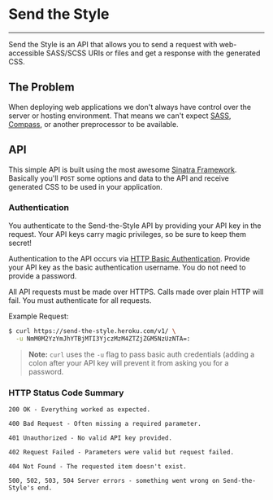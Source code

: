# Send the Style
---

Send the Style is an API that allows you to send a request with web-accessible 
SASS/SCSS URIs or files and get a response with the generated CSS.

## The Problem

When deploying web applications we don't always have control over the server or 
hosting environment. That means we can't expect [SASS](http://sass-lang.com/), 
[Compass](http://compass-style.org/), or another preprocessor to be available.

## API

This simple API is built using the most awesome [Sinatra Framework](http://www.sinatrarb.com/). 
Basically you'll `POST` some options and data to the API and receive generated 
CSS to be used in your application.

### Authentication

You authenticate to the Send-the-Style API by providing your API key in the 
request. Your API keys carry magic privileges, so be sure to keep them secret!

Authentication to the API occurs via 
[HTTP Basic Authentication](http://en.wikipedia.org/wiki/Basic_access_authentication). 
Provide your API key as the basic authentication username. You do not need to 
provide a password.

All API requests must be made over HTTPS. Calls made over plain HTTP will fail. 
You must authenticate for all requests.

Example Request:

```bash
$ curl https://send-the-style.heroku.com/v1/ \
  -u NmM0M2YzYmJhYTBjMTI3YjczMzM4ZTZjZGM5NzUzNTA=:
```

> **Note:** `curl` uses the `-u` flag to pass basic auth credentials (adding a 
> colon after your API key will prevent it from asking you for a password.

### HTTP Status Code Summary

`200 OK - Everything worked as expected.`

`400 Bad Request - Often missing a required parameter.`

`401 Unauthorized - No valid API key provided.`

`402 Request Failed - Parameters were valid but request failed.`

`404 Not Found - The requested item doesn't exist.`

`500, 502, 503, 504 Server errors - something went wrong on Send-the-Style's end.`
